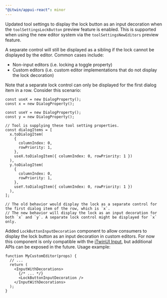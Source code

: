 ```yaml
---
"@itwin/appui-react": minor
---
```


Updated tool settings to display the lock button as an input decoration when the `toolSettingsLockButton` preview feature is enabled. This is supported when using the new editor system via the `toolSettingsNewEditors` preview feature.

A separate control will still be displayed as a sibling if the lock cannot be displayed by the editor. Common cases include:

- Non-input editors (i.e. locking a toggle property)
- Custom editors (i.e. custom editor implementations that do not display the lock decoration)

Note that a separate lock control can only be displayed for the first dialog item in a row. Consider this scenario:

```tsx
const useX = new DialogProperty();
const x = new DialogProperty();

const useY = new DialogProperty();
const y = new DialogProperty();

// Tool is supplying these tool setting properties.
const dialogItems = [
  x.toDialogItem(
    {
      columnIndex: 0,
      rowPriority: 1,
    },
    useX.toDialogItem({ columnIndex: 0, rowPriority: 1 })
  ),
  y.toDialogItem(
    {
      columnIndex: 0,
      rowPriority: 1,
    },
    useY.toDialogItem({ columnIndex: 0, rowPriority: 1 })
  ),
];

// The old behavior would display the lock as a separate control for the first dialog item of the row, which is `x`.
// The new behavior will display the lock as an input decoration for both `x` and `y`. A separate lock control might be displayed for `x` only.
```

Added `LockButtonInputDecoration` component to allow consumers to display the lock button as an input decoration in custom editors. For now this component is only compatible with the [iTwinUI Input](https://itwinui.bentley.com/docs/inputwithdecorations), but additional APIs can be exposed in the future. Usage example:

```tsx
function MyCustomEditor(props) {
  // ...
  return (
    <InputWithDecorations>
      {/* ... */}
      <LockButtonInputDecoration />
    </InputWithDecorations>
  );
}
```
